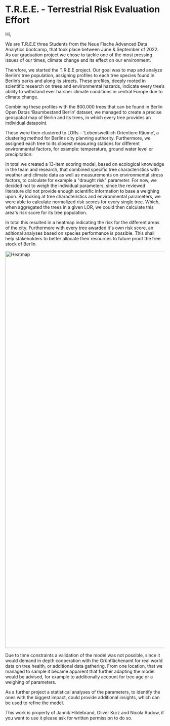 # T.R.E.E. - Terrestrial Risk Evaluation Effort 


Hi, 

We are T.R.E.E three Students from the Neue Fische Advanced Data Analytics bootcamp, that took place between June & September of 2022.  As our graduation project we chose to tackle one of the most pressing issues of our times, climate change and its effect on our environment. 

Therefore, we started the T.R.E.E project. Our goal was to map and analyze Berlin’s tree population, assigning profiles to each tree species found in Berlin’s parks and along its streets. These profiles, deeply rooted in scientific research on trees and environmental hazards, indicate every tree’s ability to withstand ever harsher climate conditions in central Europe due to climate change. 

Combining these profiles with the 800.000 trees that can be found in Berlin Open Datas ‘Baumbestand Berlin’ dataset, we managed to create a precise geospatial map of Berlin and its trees, in which every tree provides an individual datapoint.

These were then clustered to LORs – ‘Lebensweltlich Orientiere Räume’, a clustering method for Berlins city planning authority. Furthermore, we assigned each tree to its closest measuring stations for different environmental factors, for example: temperature, ground water level or precipitation: 

In total we created a 13-item scoring model, based on ecological knowledge in the team and research, that combined specific tree characteristics with weather and climate data as well as measurements on environmental stress factors, to calculate for example a "draught risk" parameter. For now, we decided not to weigh the individual parameters, since the reviewed literature did not provide enough scientific information to base a weighing upon. By looking at tree characteristics and environmental parameters, we were able to calculate normalized risk scores for every single tree. Which, when aggregated the trees in a given LOR, we could then calculate this area's risk score for its tree population. 

In total this resulted in a heatmap indicating the risk for the different areas of the city. Furthermore with every tree awarded it's own risk score, an aditional analyses based on species performance is possible. This shall help stakeholders to better allocate their resources to future proof the tree stock of Berlin. 



<img width="1253" alt="Heatmap" src="https://user-images.githubusercontent.com/107697741/189738713-a032a760-83a7-4510-96f2-42f3c9515ab5.png">

Due to time constraints a validation of the model was not possible, since it would demand in depth cooperation with the Grünflächenamt for real world data on tree health, or additional data gathering. From one location, that we managed to sample it became apparent that further adapting the model would be advised, for example to additionally account for tree age or a weighing of parameters.

As a further project a statistical analyses of the parameters, to identify the ones with the biggest impact, could provide additional insights, which can be used to refine the model.

This work is property of Jannik Hildebrand, Oliver Kurz and Nicola Rudow, if you want to use it please ask for written permission to do so. 
